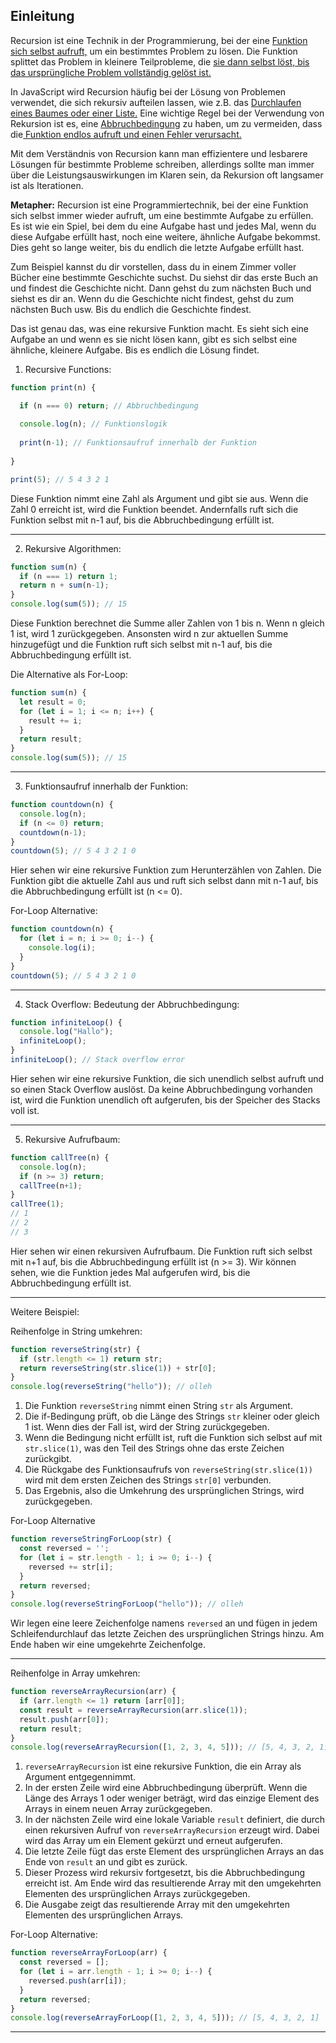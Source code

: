 ## Einleitung
Recursion ist eine Technik in der Programmierung, bei der eine <u>Funktion sich selbst aufruft,</u> um ein bestimmtes Problem zu lösen. Die Funktion splittet das Problem in kleinere Teilprobleme, die <u>sie dann selbst löst, bis das ursprüngliche Problem vollständig gelöst ist.</u>

In JavaScript wird Recursion häufig bei der Lösung von Problemen verwendet, die sich rekursiv aufteilen lassen, wie z.B. das <u>Durchlaufen eines Baumes oder einer Liste.</u> Eine wichtige Regel bei der Verwendung von Rekursion ist es, eine <u>Abbruchbedingung</u> zu haben, um zu vermeiden, dass die<u> Funktion endlos aufruft und einen Fehler verursacht.</u>

Mit dem Verständnis von Recursion kann man effizientere und lesbarere Lösungen für bestimmte Probleme schreiben, allerdings sollte man immer über die Leistungsauswirkungen im Klaren sein, da Rekursion oft langsamer ist als Iterationen.

**Metapher:** Recursion ist eine Programmiertechnik, bei der eine Funktion sich selbst immer wieder aufruft, um eine bestimmte Aufgabe zu erfüllen. Es ist wie ein Spiel, bei dem du eine Aufgabe hast und jedes Mal, wenn du diese Aufgabe erfüllt hast, noch eine weitere, ähnliche Aufgabe bekommst. Dies geht so lange weiter, bis du endlich die letzte Aufgabe erfüllt hast.

Zum Beispiel kannst du dir vorstellen, dass du in einem Zimmer voller Bücher eine bestimmte Geschichte suchst. Du siehst dir das erste Buch an und findest die Geschichte nicht. Dann gehst du zum nächsten Buch und siehst es dir an. Wenn du die Geschichte nicht findest, gehst du zum nächsten Buch usw. Bis du endlich die Geschichte findest.

Das ist genau das, was eine rekursive Funktion macht. Es sieht sich eine Aufgabe an und wenn es sie nicht lösen kann, gibt es sich selbst eine ähnliche, kleinere Aufgabe. Bis es endlich die Lösung findet.

1.  Recursive Functions:
```js
function print(n) {

  if (n === 0) return; // Abbruchbedingung
  
  console.log(n); // Funktionslogik
  
  print(n-1); // Funktionsaufruf innerhalb der Funktion
  
}

print(5); // 5 4 3 2 1
```

Diese Funktion nimmt eine Zahl als Argument und gibt sie aus. Wenn die Zahl 0 erreicht ist, wird die Funktion beendet. Andernfalls ruft sich die Funktion selbst mit n-1 auf, bis die Abbruchbedingung erfüllt ist.

---

2.  Rekursive Algorithmen:
```js
function sum(n) {
  if (n === 1) return 1;
  return n + sum(n-1);
}
console.log(sum(5)); // 15
```
Diese Funktion berechnet die Summe aller Zahlen von 1 bis n. Wenn n gleich 1 ist, wird 1 zurückgegeben. Ansonsten wird n zur aktuellen Summe hinzugefügt und die Funktion ruft sich selbst mit n-1 auf, bis die Abbruchbedingung erfüllt ist.

Die Alternative als For-Loop:
```js
function sum(n) {
  let result = 0;
  for (let i = 1; i <= n; i++) {
    result += i;
  }
  return result;
}
console.log(sum(5)); // 15
```

---

3.  Funktionsaufruf innerhalb der Funktion:
```js
function countdown(n) {
  console.log(n);
  if (n <= 0) return;
  countdown(n-1);
}
countdown(5); // 5 4 3 2 1 0
```
Hier sehen wir eine rekursive Funktion zum Herunterzählen von Zahlen. Die Funktion gibt die aktuelle Zahl aus und ruft sich selbst dann mit n-1 auf, bis die Abbruchbedingung erfüllt ist (n <= 0).

For-Loop Alternative:
```js
function countdown(n) {
  for (let i = n; i >= 0; i--) {
    console.log(i);
  }
}
countdown(5); // 5 4 3 2 1 0

```


---

4.  Stack Overflow: Bedeutung der Abbruchbedingung:
```js
function infiniteLoop() {
  console.log("Hallo");
  infiniteLoop();
}
infiniteLoop(); // Stack overflow error
```
Hier sehen wir eine rekursive Funktion, die sich unendlich selbst aufruft und so einen Stack Overflow auslöst. Da keine Abbruchbedingung vorhanden ist, wird die Funktion unendlich oft aufgerufen, bis der Speicher des Stacks voll ist.

---

5.  Rekursive Aufrufbaum:
```js
function callTree(n) {
  console.log(n);
  if (n >= 3) return;
  callTree(n+1);
}
callTree(1);
// 1
// 2
// 3
```
Hier sehen wir einen rekursiven Aufrufbaum. Die Funktion ruft sich selbst mit n+1 auf, bis die Abbruchbedingung erfüllt ist (n >= 3). Wir können sehen, wie die Funktion jedes Mal aufgerufen wird, bis die Abbruchbedingung erfüllt ist.

---

Weitere Beispiel:


Reihenfolge in String umkehren:
```js
function reverseString(str) {
  if (str.length <= 1) return str;
  return reverseString(str.slice(1)) + str[0];
}
console.log(reverseString("hello")); // olleh
```
1.  Die Funktion `reverseString` nimmt einen String `str` als Argument.
2.  Die if-Bedingung prüft, ob die Länge des Strings `str` kleiner oder gleich 1 ist. Wenn dies der Fall ist, wird der String zurückgegeben.
3.  Wenn die Bedingung nicht erfüllt ist, ruft die Funktion sich selbst auf mit `str.slice(1)`, was den Teil des Strings ohne das erste Zeichen zurückgibt.
4.  Die Rückgabe des Funktionsaufrufs von `reverseString(str.slice(1))` wird mit dem ersten Zeichen des Strings `str[0]` verbunden.
5.  Das Ergebnis, also die Umkehrung des ursprünglichen Strings, wird zurückgegeben.


For-Loop Alternative
```js
function reverseStringForLoop(str) {
  const reversed = '';
  for (let i = str.length - 1; i >= 0; i--) {
    reversed += str[i];
  }
  return reversed;
}
console.log(reverseStringForLoop("hello")); // olleh
```
Wir legen eine leere Zeichenfolge namens `reversed` an und fügen in jedem Schleifendurchlauf das letzte Zeichen des ursprünglichen Strings hinzu. Am Ende haben wir eine umgekehrte Zeichenfolge.

---

Reihenfolge in Array umkehren:
```js
function reverseArrayRecursion(arr) {
  if (arr.length <= 1) return [arr[0]];
  const result = reverseArrayRecursion(arr.slice(1));
  result.push(arr[0]);
  return result;
}
console.log(reverseArrayRecursion([1, 2, 3, 4, 5])); // [5, 4, 3, 2, 1]
```

1.  `reverseArrayRecursion` ist eine rekursive Funktion, die ein Array als Argument entgegennimmt.
2.  In der ersten Zeile wird eine Abbruchbedingung überprüft. Wenn die Länge des Arrays 1 oder weniger beträgt, wird das einzige Element des Arrays in einem neuen Array zurückgegeben.
3.  In der nächsten Zeile wird eine lokale Variable `result` definiert, die durch einen rekursiven Aufruf von `reverseArrayRecursion` erzeugt wird. Dabei wird das Array um ein Element gekürzt und erneut aufgerufen.
4.  Die letzte Zeile fügt das erste Element des ursprünglichen Arrays an das Ende von `result` an und gibt es zurück.
5.  Dieser Prozess wird rekursiv fortgesetzt, bis die Abbruchbedingung erreicht ist. Am Ende wird das resultierende Array mit den umgekehrten Elementen des ursprünglichen Arrays zurückgegeben.
6.  Die Ausgabe zeigt das resultierende Array mit den umgekehrten Elementen des ursprünglichen Arrays.

For-Loop Alternative:
```js
function reverseArrayForLoop(arr) {
  const reversed = [];
  for (let i = arr.length - 1; i >= 0; i--) {
    reversed.push(arr[i]);
  }
  return reversed;
}
console.log(reverseArrayForLoop([1, 2, 3, 4, 5])); // [5, 4, 3, 2, 1]
```

---

